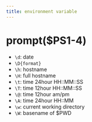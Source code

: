 ```yaml
---
title: environment variable
---
```


# prompt($PS1-4)
* `\d`: date
* `\D{format}`
* `\h`: hostname
* `\H`: full hostname
* `\t`: time 24hour HH::MM::SS
* `\T`: time 12hour HH::MM::SS
* `\@`: time 12hour am/pm
* `\A`: time 24hour HH::MM
* `\w`: current working directory
* `\W`: basename of $PWD

